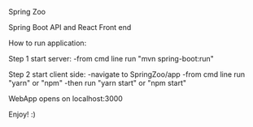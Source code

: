 Spring Zoo

Spring Boot API and React Front end

How to run application:

Step 1 start server:
-from cmd line run "mvn spring-boot:run"

Step 2 start client side:
-navigate to SpringZoo/app
-from cmd line run "yarn" or "npm"
-then run "yarn start" or "npm start"

WebApp opens on localhost:3000

Enjoy! :)
